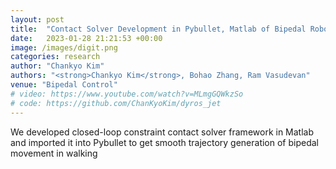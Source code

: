 ```yaml
---
layout: post
title:  "Contact Solver Development in Pybullet, Matlab of Bipedal Robot, Digit "
date:   2023-01-28 21:21:53 +00:00
image: /images/digit.png
categories: research
author: "Chankyo Kim"
authors: "<strong>Chankyo Kim</strong>, Bohao Zhang, Ram Vasudevan"
venue: "Bipedal Control"
# video: https://www.youtube.com/watch?v=MLmgGQWkzSo
# code: https://github.com/ChanKyoKim/dyros_jet
---
```


We developed closed-loop constraint contact solver framework in Matlab and imported it into Pybullet to get smooth trajectory generation of bipedal movement in walking
